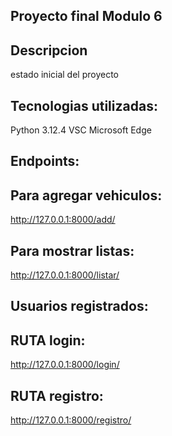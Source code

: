 ## Proyecto final Modulo 6

## Descripcion

estado inicial del proyecto

## Tecnologias utilizadas:

Python 3.12.4
VSC
Microsoft Edge

## Endpoints:

## Para agregar vehiculos:

http://127.0.0.1:8000/add/

## Para mostrar listas:

http://127.0.0.1:8000/listar/

## Usuarios registrados:

## RUTA login:

http://127.0.0.1:8000/login/

## RUTA registro:

http://127.0.0.1:8000/registro/
